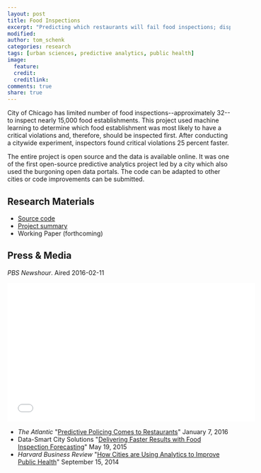 ```yaml
---
layout: post
title: Food Inspections
excerpt: "Predicting which restaurants will fail food inspections; dispatching inspectors to get ahead of the problem."
modified:
author: tom_schenk
categories: research
tags: [urban sciences, predictive analytics, public health]
image:
  feature: 
  credit: 
  creditlink: 
comments: true
share: true
---
```


City of Chicago has limited number of food inspections--approximately 32--to inspect nearly 15,000 food establishments. This project used machine learning to determine which food establishment was most likely to have a critical violations and, therefore, should be inspected first. After conducting a citywide experiment, inspectors found critical violations 25 percent faster. 

The entire project is open source and the data is available online. It was one of the first open-source predictive analytics project led by a city which also used the burgoning open data portals. The code can be adapted to other cities or code improvements can be submitted.

## Research Materials

* [Source code](https://github.com/Chicago/food-inspections-evaluation)
* [Project summary](https://chicago.github.io/food-inspections-evaluation/)
* Working Paper (forthcoming)

## Press & Media

_PBS Newshour_. Aired 2016-02-11
<iframe width="560" height="315" src="//www.youtube.com/embed/2kxAc59_o14" frameborder="0"> </iframe>

* _The Atlantic_ "[Predictive Policing Comes to Restaurants](https://www.theatlantic.com/technology/archive/2016/01/predictive-policing-food-poisoning/423126/)" January 7, 2016
* Data-Smart City Solutions "[Delivering Faster Results with Food Inspection Forecasting](http://datasmart.ash.harvard.edu/news/article/delivering-faster-results-with-food-inspection-forecasting-631)" May 19, 2015
* _Harvard Business Review_ "[How Cities are Using Analytics to Improve Public Health](https://hbr.org/2014/09/how-cities-are-using-analytics-to-improve-public-health)" September 15, 2014